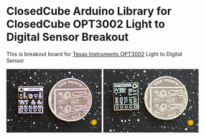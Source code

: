 ClosedCube Arduino Library for
ClosedCube OPT3002 Light to Digital Sensor Breakout 
=====================================================================================================

This is breakout board for [Texas Instruments OPT3002](http://www.ti.com/product/OPT3002) Light to Digital Sensor

[![](https://github.com/closedcube/ClosedCube_OPT3002_Arduino/blob/master/images/B061_OPT3002_Pic1.jpg)](https://www.tindie.com/stores/closedcube/)
[![](https://github.com/closedcube/ClosedCube_OPT3002_Arduino/blob/master/images/B061_OPT3002_Pic2.jpg)](https://www.tindie.com/stores/closedcube/)





